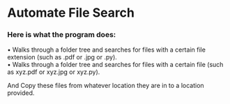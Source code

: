 # Automate File Search

### Here is what the program does:<br/>

• Walks through a folder tree and searches for files with a certain file extension (such as .pdf or .jpg or .py).<br/>
• Walks through a folder tree and searches for files with a certain file (such as xyz.pdf or xyz.jpg or xyz.py).<br/>

And Copy these files from whatever location they are in to a location provided.
